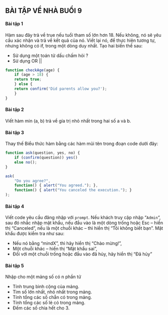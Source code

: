 ## BÀI TẬP VỀ NHÀ BUỔI 9

#### Bài tập 1

Hàm sau đây trả về true nếu tuổi tham số lớn hơn 18.
Nếu không, nó sẽ yêu cầu xác nhận và trả về kết quả của nó.
Viết lại nó, để thực hiện tương tự, nhưng không có if, trong một dòng duy nhất.
Tạo hai biến thể sau:

- Sử dụng một toán tử dấu chấm hỏi ?
- Sử dụng OR ||

```jsx
function checkAge(age) {
    if (age > 18) {
    return true;
    } else {
    return confirm('Did parents allow you?');
    }
}
```

#### Bài tập 2

Viết hàm min (a, b) trả về gía trị nhỏ nhất trong hai số a và b.

#### Bài tập 3

Thay thế Biểu thức hàm bằng các hàm mũi tên trong đoạn code dưới đây:

```jsx
function ask(question, yes, no) {
    if (confirm(question)) yes()
    else no();
}

ask(
    "Do you agree?",
    function() { alert("You agreed."); },
    function() { alert("You canceled the execution."); }
);
```

#### Bài tập 4

Viết code yêu cầu đăng nhập với `prompt`.
Nếu khách truy cập nhập “`Admin`“, sau đó nhắc nhập mật khẩu, nếu đầu vào là một dòng trống hoặc Esc – hiển thị “Canceled”, nếu là một chuỗi khác – thì hiển thị “Tôi không biết bạn”.
Mật khẩu được kiểm tra như sau:

- Nếu nó bằng “mindX”, thì hãy hiển thị “Chào mừng!”,
- Một chuỗi khác – hiển thị “Mật khẩu sai”,
- Đối với một chuỗi trống hoặc đầu vào đã hủy, hãy hiển thị “Đã hủy”

#### Bài tập 5

Nhập cho một mảng số có n phần tử

- Tính trung bình cộng của mảng.
- Tìm số lớn nhất, nhỏ nhất trong mảng.
- Tính tổng các số chẵn có trong mảng.
- Tính tổng các số lẻ có trong mảng.
- Đếm các số chia hết cho 3.

